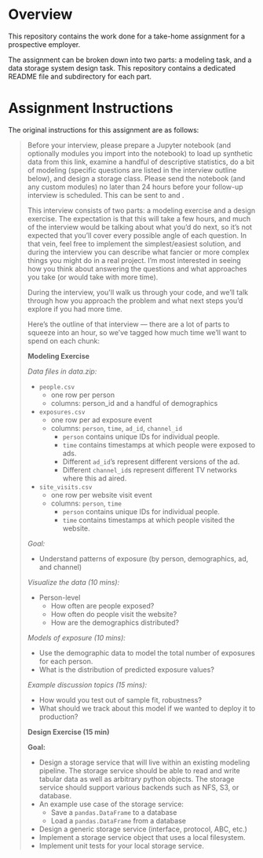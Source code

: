 # Overview

This repository contains the work done for a take-home assignment for a
prospective employer.

The assignment can be broken down into two parts: a modeling task, and a data
storage system design task. This repository contains a dedicated README file
and subdirectory for each part.

# Assignment Instructions

The original instructions for this assignment are as follows:

> Before your interview, please prepare a Jupyter notebook (and optionally
  modules you import into the notebook) to load up synthetic data from this
  link, examine a handful of descriptive statistics, do a bit of modeling
  (specific questions are listed in the interview outline below), and design a
  storage class. Please send the notebook (and any custom modules) no later
  than 24 hours before your follow-up interview is scheduled. This can be sent
  to <email-redacted> and <email-redacted>.
>
> This interview consists of two parts: a modeling exercise and a design
  exercise. The expectation is that this will take a few hours, and much of the
  interview would be talking about what you’d do next, so it’s not expected
  that you’ll cover every possible angle of each question. In that vein, feel
  free to implement the simplest/easiest solution, and during the interview you
  can describe what fancier or more complex things you might do in a real
  project. I’m most interested in seeing how you think about answering the
  questions and what approaches you take (or would take with more time).
>
> During the interview, you'll walk us through your code, and we’ll talk
  through how you approach the problem and what next steps you’d explore if you
  had more time.
>
> Here’s the outline of that interview — there are a lot of parts to squeeze
  into an hour, so we’ve tagged how much time we’ll want to spend on each
  chunk:
>
> **Modeling Exercise**
>
> *Data files in data.zip:*
>   - `people.csv`
>     - one row per person
>     - columns: person_id and a handful of demographics
>   - `exposures.csv`
>     - one row per ad exposure event
>     - columns: `person`, `time`, `ad_id`, `channel_id`
>       - `person` contains unique IDs for individual people.
>       - `time` contains timestamps at which people were exposed to ads.
>       - Different `ad_id`’s represent different versions of the ad.
>       - Different `channel_id`s represent different TV networks where this ad
          aired.
>   - `site_visits.csv`
>     - one row per website visit event
>     - columns: `person`, `time`
>       - `person` contains unique IDs for individual people.
>       - `time` contains timestamps at which people visited the website.
>
> *Goal:*
>   - Understand patterns of exposure (by person, demographics, ad, and
      channel)
>
> *Visualize the data (10 mins):*
>   - Person-level
>     - How often are people exposed?
>     - How often do people visit the website?
>     - How are the demographics distributed?
>
> *Models of exposure (10 mins):*
> - Use the demographic data to model the total number of exposures for each
    person.
> - What is the distribution of predicted exposure values?
>
> *Example discussion topics (15 mins):*
>   - How would you test out of sample fit, robustness?
>   - What should we track about this model if we wanted to deploy it to
      production?
>
> **Design Exercise (15 min)**
>
> **Goal:**
>   - Design a storage service that will live within an existing modeling
      pipeline. The storage service should be able to read and write tabular
      data as well as arbitrary python objects. The storage service should
      support various backends such as NFS, S3, or database.
>   - An example use case of the storage service:
>     - Save a `pandas.DataFrame` to a database
>     - Load a `pandas.DataFrame` from a database
>   - Design a generic storage service (interface, protocol, ABC, etc.)
>   - Implement a storage service object that uses a local filesystem.
>   - Implement unit tests for your local storage service.
